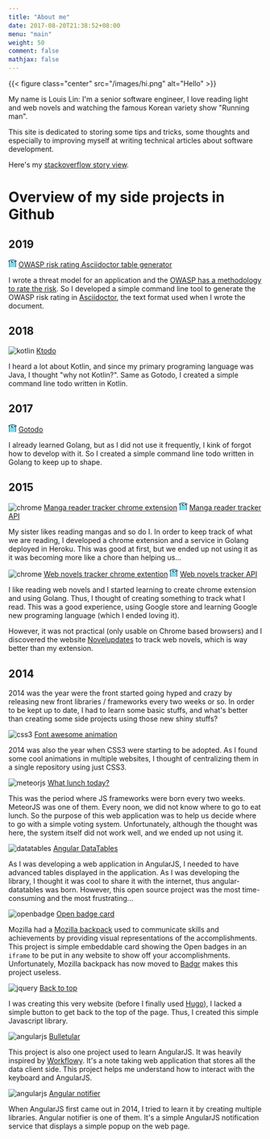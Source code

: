 ```yaml
---
title: "About me"
date: 2017-08-20T21:38:52+08:00
menu: "main"
weight: 50
comment: false
mathjax: false
---
```


{{< figure class="center" src="/images/hi.png" alt="Hello" >}}

My name is Louis Lin: I'm a senior software engineer, I love reading light and web novels and watching the famous Korean variety show "Running man".

This site is dedicated to storing some tips and tricks, some thoughts and especially to improving myself at writing technical articles about software development.

Here's my [stackoverflow story view](https://stackoverflow.com/story/l-lin).

# Overview of my side projects in Github

## 2019

![golang][] [OWASP risk rating Asciidoctor table generator](https://github.com/l-lin/risk-rating)

I wrote a threat model for an application and the [OWASP has a methodology to rate the
risk](https://owasp.org/www-project-risk-assessment-framework/). So I developed a simple command
line tool to generate the OWASP risk rating in [Asciidoctor](https://asciidoctor.org/), the text
format used when I wrote the document.

## 2018

![kotlin][] [Ktodo](https://github.com/l-lin/ktodo)

I heard a lot about Kotlin, and since my primary programing language was Java, I thought "why not
Kotlin?". Same as Gotodo, I created a simple command line todo written in Kotlin.

## 2017

![golang][] [Gotodo](https://github.com/l-lin/gotodo)

I already learned Golang, but as I did not use it frequently, I kink of forgot how to develop with
it. So I created a simple command line todo written in Golang to keep up to shape.

## 2015

![chrome][] [Manga reader tracker chrome extension](https://github.com/l-lin/mr-tracker-chrome)
![golang][] [Manga reader tracker API](https://github.com/l-lin/mr-tracker-api)

My sister likes reading mangas and so do I. In order to keep track of what we are reading, I
developed a chrome extension and a service in Golang deployed in Heroku. This was good at first, but
we ended up not using it as it was becoming more like a chore than helping us...

![chrome][] [Web novels tracker chrome extention](https://github.com/l-lin/wn-tracker-chrome)
![golang][] [Web novels tracker API](https://github.com/l-lin/wn-tracker-api)

I like reading web novels and I started learning to create chrome extension and using Golang. Thus, I
thought of creating something to track what I read. This was a good experience, using Google store
and learning Google new programing language (which I ended loving it).

However, it was not practical (only usable on Chrome based browsers) and I discovered the website
[Novelupdates](https://www.novelupdates.com/) to track web novels, which is way better than my
extension.

## 2014

2014 was the year were the front started going hyped and crazy by releasing new front libraries /
frameworks every two weeks or so. In order to be kept up to date, I had to learn some basic stuffs,
and what's better than creating some side projects using those new shiny stuffs?

![css3][] [Font awesome animation](https://github.com/l-lin/font-awesome-animation)

2014 was also the year when CSS3 were starting to be adopted. As I found some cool animations in
multiple websites, I thought of centralizing them in a single repository using just CSS3.

![meteorjs][] [What lunch today?](https://github.com/l-lin/whatlunchtoday)

This was the period where JS frameworks were born every two weeks. MeteorJS was one of them. Every
noon, we did not know where to go to eat lunch. So the purpose of this web application was to help
us decide where to go with a simple voting system. Unfortunately, although the thought was here, the
system itself did not work well, and we ended up not using it.

![datatables][] [Angular DataTables](https://github.com/l-lin/angular-datatables)

As I was developing a web application in AngularJS, I needed to have advanced tables displayed
in the application. As I was developing the library, I thought it was cool to share it with the
internet, thus angular-datatables was born. However, this open source project was the most time-consuming
and the most frustrating...

![openbadge][] [Open badge card](https://github.com/l-lin/openbadges-card)

Mozilla had a [Mozilla backpack](https://backpack.openbadges.org/) used to communicate skills and
achievements by providing visual representations of the accomplishments. This project is simple
embeddable card showing the Open badges in an `iframe` to be put in any website to show off your
accomplishments. Unfortunately, Mozilla backpack has now moved to [Badgr](https://badgr.org/) makes
this project useless.

![jquery][] [Back to top](https://github.com/l-lin/backtotop)

I was creating this very website (before I finally used [Hugo](https://gohugo.io/)), I lacked a
simple button to get back to the top of the page. Thus, I created this simple Javascript library.

![angularjs][] [Bulletular](https://github.com/l-lin/bulletular)

This project is also one project used to learn AngularJS. It was heavily inspired by
[Workflowy](https://www.workflowy.com/). It's a note taking web application that stores all the
data client side. This project helps me understand how to interact with the keyboard and
AngularJS.

![angularjs][] [Angular notifier](https://github.com/l-lin/angular-notifier)

When AngularJS first came out in 2014, I tried to learn it by creating multiple libraries.
Angular notifier is one of them. It's a simple AngularJS notification service that displays a
simple popup on the web page.

[angularjs]: /images/angularjs_icon.png
[chrome]: /images/chrome_icon.png
[css3]: /images/css3_icon.png
[datatables]: /images/datatables_icon.png
[golang]: /images/golang_icon.png
[jquery]: /images/jquery_icon.png
[kotlin]: /images/kotlin_icon.png
[meteorjs]: /images/meteorjs_icon.png
[openbadge]: /images/openbadge_icon.png

